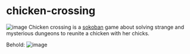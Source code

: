 # chicken-crossing
![image](https://user-images.githubusercontent.com/84760072/187482587-ab5f1a3c-266c-480c-ab81-4ee6cae9270d.png)
Chicken crossing is a [sokoban](https://en.wikipedia.org/wiki/Sokoban) game about solving strange and mysterious dungeons to reunite a chicken with her chicks.  
  
Behold:
![image](https://user-images.githubusercontent.com/84760072/187483330-662b5c9c-e87a-4d10-92cd-6124d8819e89.png)
